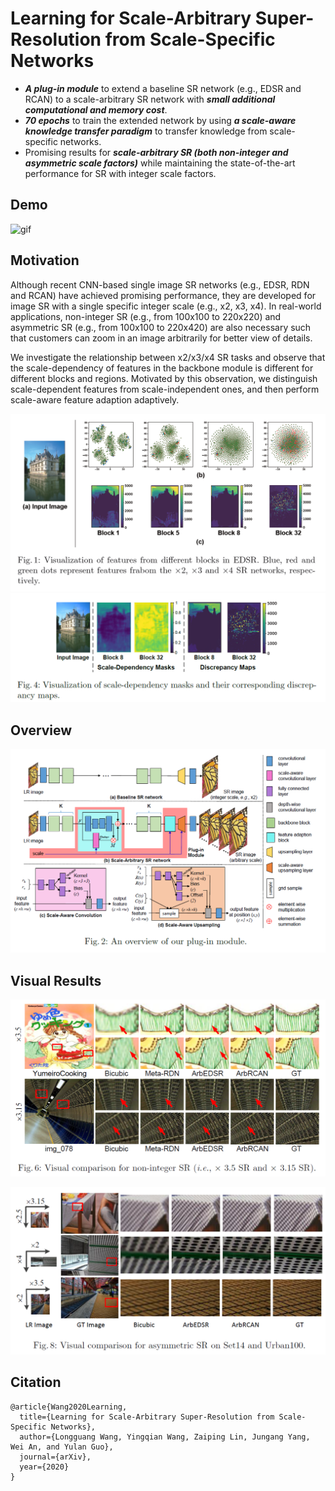 # Learning for Scale-Arbitrary Super-Resolution from Scale-Specific Networks
- ***A plug-in module*** to extend a baseline SR network (e.g., EDSR and RCAN) to a scale-arbitrary SR network with ***small additional computational and memory cost***. 
- ***70 epochs*** to train the extended network by using ***a scale-aware knowledge transfer paradigm*** to transfer knowledge from scale-specific networks.
- Promising results for ***scale-arbitrary SR (both non-integer and asymmetric scale factors)*** while maintaining the state-of-the-art performance for SR with integer scale factors.

## Demo

![gif](./Figs/1.gif)

## Motivation
Although recent CNN-based single image SR networks (e.g., EDSR, RDN and RCAN) have achieved promising performance, they are developed for image SR with a single specific integer scale (e.g., x2, x3, x4). In real-world applications, non-integer SR (e.g., from 100x100 to 220x220) and asymmetric SR (e.g., from 100x100 to 220x420) are also necessary such that customers can zoom in an image arbitrarily for better view of details.

We investigate the relationship between x2/x3/x4 SR tasks and observe that the scale-dependency of features in the backbone module is different for different blocks and regions. Motivated by this observation, we distinguish scale-dependent features from scale-independent ones, and then perform scale-aware feature adaption adaptively.

![visualization](./Figs/visualization.png)
![mask](./Figs/mask.png)


## Overview
![non-integer](./Figs/overview.png)

## Visual Results

![non-integer](./Figs/non-integer.png)

![asymmetric](./Figs/asymmetric.png)

## Citation
```
@article{Wang2020Learning,
  title={Learning for Scale-Arbitrary Super-Resolution from Scale-Specific Networks},
  author={Longguang Wang, Yingqian Wang, Zaiping Lin, Jungang Yang, Wei An, and Yulan Guo},
  journal={arXiv},
  year={2020}
}
```
